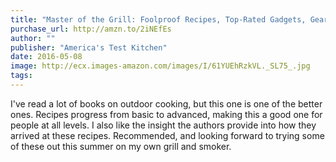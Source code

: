 ```yaml
---
title: "Master of the Grill: Foolproof Recipes, Top-Rated Gadgets, Gear & Ingredients Plus Clever Test Kitchen Tips & Fascinating Food Science"
purchase_url: http://amzn.to/2iNEfEs
author: ""
publisher: "America's Test Kitchen"
date: 2016-05-08
image: http://ecx.images-amazon.com/images/I/61YUEhRzkVL._SL75_.jpg
tags:
---
```


I've read a lot of books on outdoor cooking, but this one is one of the better ones. Recipes progress from basic to advanced, making this a good one for people at all levels. I also like the insight the authors provide into how they arrived at these recipes. Recommended, and looking forward to trying some of these out this summer on my own grill and smoker.

